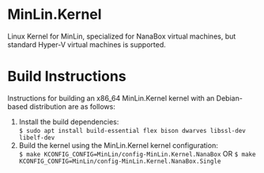 # MinLin.Kernel

Linux Kernel for MinLin, specialized for NanaBox virtual machines, but standard
Hyper-V virtual machines is supported.

# Build Instructions

Instructions for building an x86_64 MinLin.Kernel kernel with an Debian-based 
distribution are as follows:

1. Install the build dependencies:  
   `$ sudo apt install build-essential flex bison dwarves libssl-dev libelf-dev`
2. Build the kernel using the MinLin.Kernel kernel configuration:  
   `$ make KCONFIG_CONFIG=MinLin/config-MinLin.Kernel.NanaBox`
   OR
   `$ make KCONFIG_CONFIG=MinLin/config-MinLin.Kernel.NanaBox.Single`
